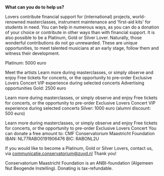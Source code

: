 ---
---
**What can you do to help us?**

Lovers contribute financial support for (international) projects, world-renowned masterclasses, instrument maintenance and 'first-aid kits' for students in need.
You can help in numerous ways, as you can do a donation of your choice or contribute in other ways than with financial support. It is also possible to be a Platinum, Gold or Silver Lover. Naturally, those wonderful contributions do not go unrewarded. These are unique opportunities, to meet talented musicians at an early stage, follow them and witness their development.

Platinum: 5000 euro

Meet the artists
Learn more during masterclasses, or simply observe and enjoy
Free tickets for concerts, or the opportunity to pre-order
Exclusive Lovers Concert
VIP experience during selected concerts
Advertising opportunities
Gold: 2500 euro

Learn more during masterclasses, or simply observe and enjoy
Free tickets for concerts, or the opportunity to pre-order
Exclusive Lovers Concert
VIP experience during selected concerts
Silver: 1000 euro (alumni discount: 500 euro)

Learn more during masterclasses, or simply observe and enjoy
Free tickets for concerts, or the opportunity to pre-order
Exclusive Lovers Concert
You can donate a free amount to:
CMF Conservatorium Maastricht Foundation
IBAN: NL77RABO0191906476
BIC: RABONL2U

If you would like to become a Platinum, Gold or Silver Lovers, contact us, via communicatie.conservatorium@zuyd.nl
Thank you!

Conservatorium Maastricht Foundation is an ANBI-foundation (Algemeen Nut Beogende Instelling).
Donating is tax-refundable.
